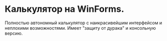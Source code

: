 # Калькулятор на WinForms.
Полностью автономный калькулятор с наикрасивейшим интерфейсом и неплохими возможностями. Имеет "защиту от дурака" и консольную версию.


